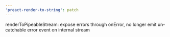 ```yaml
---
'preact-render-to-string': patch
---
```


renderToPipeableStream: expose errors through onError, no longer emit un-catchable error event on internal stream
